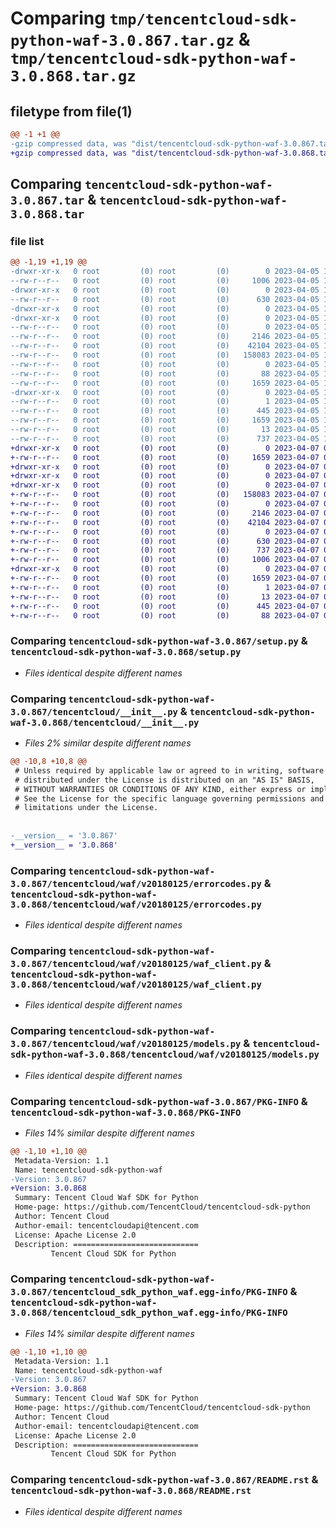 # Comparing `tmp/tencentcloud-sdk-python-waf-3.0.867.tar.gz` & `tmp/tencentcloud-sdk-python-waf-3.0.868.tar.gz`

## filetype from file(1)

```diff
@@ -1 +1 @@
-gzip compressed data, was "dist/tencentcloud-sdk-python-waf-3.0.867.tar", last modified: Wed Apr  5 17:00:30 2023, max compression
+gzip compressed data, was "dist/tencentcloud-sdk-python-waf-3.0.868.tar", last modified: Fri Apr  7 01:05:17 2023, max compression
```

## Comparing `tencentcloud-sdk-python-waf-3.0.867.tar` & `tencentcloud-sdk-python-waf-3.0.868.tar`

### file list

```diff
@@ -1,19 +1,19 @@
-drwxr-xr-x   0 root         (0) root         (0)        0 2023-04-05 17:00:30.000000 tencentcloud-sdk-python-waf-3.0.867/
--rw-r--r--   0 root         (0) root         (0)     1006 2023-04-05 17:00:30.000000 tencentcloud-sdk-python-waf-3.0.867/setup.py
-drwxr-xr-x   0 root         (0) root         (0)        0 2023-04-05 17:00:30.000000 tencentcloud-sdk-python-waf-3.0.867/tencentcloud/
--rw-r--r--   0 root         (0) root         (0)      630 2023-04-05 17:00:30.000000 tencentcloud-sdk-python-waf-3.0.867/tencentcloud/__init__.py
-drwxr-xr-x   0 root         (0) root         (0)        0 2023-04-05 17:00:30.000000 tencentcloud-sdk-python-waf-3.0.867/tencentcloud/waf/
-drwxr-xr-x   0 root         (0) root         (0)        0 2023-04-05 17:00:30.000000 tencentcloud-sdk-python-waf-3.0.867/tencentcloud/waf/v20180125/
--rw-r--r--   0 root         (0) root         (0)        0 2023-04-05 17:00:30.000000 tencentcloud-sdk-python-waf-3.0.867/tencentcloud/waf/v20180125/__init__.py
--rw-r--r--   0 root         (0) root         (0)     2146 2023-04-05 17:00:30.000000 tencentcloud-sdk-python-waf-3.0.867/tencentcloud/waf/v20180125/errorcodes.py
--rw-r--r--   0 root         (0) root         (0)    42104 2023-04-05 17:00:30.000000 tencentcloud-sdk-python-waf-3.0.867/tencentcloud/waf/v20180125/waf_client.py
--rw-r--r--   0 root         (0) root         (0)   158083 2023-04-05 17:00:30.000000 tencentcloud-sdk-python-waf-3.0.867/tencentcloud/waf/v20180125/models.py
--rw-r--r--   0 root         (0) root         (0)        0 2023-04-05 17:00:30.000000 tencentcloud-sdk-python-waf-3.0.867/tencentcloud/waf/__init__.py
--rw-r--r--   0 root         (0) root         (0)       88 2023-04-05 17:00:30.000000 tencentcloud-sdk-python-waf-3.0.867/setup.cfg
--rw-r--r--   0 root         (0) root         (0)     1659 2023-04-05 17:00:30.000000 tencentcloud-sdk-python-waf-3.0.867/PKG-INFO
-drwxr-xr-x   0 root         (0) root         (0)        0 2023-04-05 17:00:30.000000 tencentcloud-sdk-python-waf-3.0.867/tencentcloud_sdk_python_waf.egg-info/
--rw-r--r--   0 root         (0) root         (0)        1 2023-04-05 17:00:30.000000 tencentcloud-sdk-python-waf-3.0.867/tencentcloud_sdk_python_waf.egg-info/dependency_links.txt
--rw-r--r--   0 root         (0) root         (0)      445 2023-04-05 17:00:30.000000 tencentcloud-sdk-python-waf-3.0.867/tencentcloud_sdk_python_waf.egg-info/SOURCES.txt
--rw-r--r--   0 root         (0) root         (0)     1659 2023-04-05 17:00:30.000000 tencentcloud-sdk-python-waf-3.0.867/tencentcloud_sdk_python_waf.egg-info/PKG-INFO
--rw-r--r--   0 root         (0) root         (0)       13 2023-04-05 17:00:30.000000 tencentcloud-sdk-python-waf-3.0.867/tencentcloud_sdk_python_waf.egg-info/top_level.txt
--rw-r--r--   0 root         (0) root         (0)      737 2023-04-05 17:00:30.000000 tencentcloud-sdk-python-waf-3.0.867/README.rst
+drwxr-xr-x   0 root         (0) root         (0)        0 2023-04-07 01:05:17.000000 tencentcloud-sdk-python-waf-3.0.868/
+-rw-r--r--   0 root         (0) root         (0)     1659 2023-04-07 01:05:17.000000 tencentcloud-sdk-python-waf-3.0.868/PKG-INFO
+drwxr-xr-x   0 root         (0) root         (0)        0 2023-04-07 01:05:17.000000 tencentcloud-sdk-python-waf-3.0.868/tencentcloud/
+drwxr-xr-x   0 root         (0) root         (0)        0 2023-04-07 01:05:17.000000 tencentcloud-sdk-python-waf-3.0.868/tencentcloud/waf/
+drwxr-xr-x   0 root         (0) root         (0)        0 2023-04-07 01:05:17.000000 tencentcloud-sdk-python-waf-3.0.868/tencentcloud/waf/v20180125/
+-rw-r--r--   0 root         (0) root         (0)   158083 2023-04-07 01:05:17.000000 tencentcloud-sdk-python-waf-3.0.868/tencentcloud/waf/v20180125/models.py
+-rw-r--r--   0 root         (0) root         (0)        0 2023-04-07 01:05:17.000000 tencentcloud-sdk-python-waf-3.0.868/tencentcloud/waf/v20180125/__init__.py
+-rw-r--r--   0 root         (0) root         (0)     2146 2023-04-07 01:05:17.000000 tencentcloud-sdk-python-waf-3.0.868/tencentcloud/waf/v20180125/errorcodes.py
+-rw-r--r--   0 root         (0) root         (0)    42104 2023-04-07 01:05:17.000000 tencentcloud-sdk-python-waf-3.0.868/tencentcloud/waf/v20180125/waf_client.py
+-rw-r--r--   0 root         (0) root         (0)        0 2023-04-07 01:05:17.000000 tencentcloud-sdk-python-waf-3.0.868/tencentcloud/waf/__init__.py
+-rw-r--r--   0 root         (0) root         (0)      630 2023-04-07 01:05:17.000000 tencentcloud-sdk-python-waf-3.0.868/tencentcloud/__init__.py
+-rw-r--r--   0 root         (0) root         (0)      737 2023-04-07 01:05:17.000000 tencentcloud-sdk-python-waf-3.0.868/README.rst
+-rw-r--r--   0 root         (0) root         (0)     1006 2023-04-07 01:05:17.000000 tencentcloud-sdk-python-waf-3.0.868/setup.py
+drwxr-xr-x   0 root         (0) root         (0)        0 2023-04-07 01:05:17.000000 tencentcloud-sdk-python-waf-3.0.868/tencentcloud_sdk_python_waf.egg-info/
+-rw-r--r--   0 root         (0) root         (0)     1659 2023-04-07 01:05:17.000000 tencentcloud-sdk-python-waf-3.0.868/tencentcloud_sdk_python_waf.egg-info/PKG-INFO
+-rw-r--r--   0 root         (0) root         (0)        1 2023-04-07 01:05:17.000000 tencentcloud-sdk-python-waf-3.0.868/tencentcloud_sdk_python_waf.egg-info/dependency_links.txt
+-rw-r--r--   0 root         (0) root         (0)       13 2023-04-07 01:05:17.000000 tencentcloud-sdk-python-waf-3.0.868/tencentcloud_sdk_python_waf.egg-info/top_level.txt
+-rw-r--r--   0 root         (0) root         (0)      445 2023-04-07 01:05:17.000000 tencentcloud-sdk-python-waf-3.0.868/tencentcloud_sdk_python_waf.egg-info/SOURCES.txt
+-rw-r--r--   0 root         (0) root         (0)       88 2023-04-07 01:05:17.000000 tencentcloud-sdk-python-waf-3.0.868/setup.cfg
```

### Comparing `tencentcloud-sdk-python-waf-3.0.867/setup.py` & `tencentcloud-sdk-python-waf-3.0.868/setup.py`

 * *Files identical despite different names*

### Comparing `tencentcloud-sdk-python-waf-3.0.867/tencentcloud/__init__.py` & `tencentcloud-sdk-python-waf-3.0.868/tencentcloud/__init__.py`

 * *Files 2% similar despite different names*

```diff
@@ -10,8 +10,8 @@
 # Unless required by applicable law or agreed to in writing, software
 # distributed under the License is distributed on an "AS IS" BASIS,
 # WITHOUT WARRANTIES OR CONDITIONS OF ANY KIND, either express or implied.
 # See the License for the specific language governing permissions and
 # limitations under the License.
 
 
-__version__ = '3.0.867'
+__version__ = '3.0.868'
```

### Comparing `tencentcloud-sdk-python-waf-3.0.867/tencentcloud/waf/v20180125/errorcodes.py` & `tencentcloud-sdk-python-waf-3.0.868/tencentcloud/waf/v20180125/errorcodes.py`

 * *Files identical despite different names*

### Comparing `tencentcloud-sdk-python-waf-3.0.867/tencentcloud/waf/v20180125/waf_client.py` & `tencentcloud-sdk-python-waf-3.0.868/tencentcloud/waf/v20180125/waf_client.py`

 * *Files identical despite different names*

### Comparing `tencentcloud-sdk-python-waf-3.0.867/tencentcloud/waf/v20180125/models.py` & `tencentcloud-sdk-python-waf-3.0.868/tencentcloud/waf/v20180125/models.py`

 * *Files identical despite different names*

### Comparing `tencentcloud-sdk-python-waf-3.0.867/PKG-INFO` & `tencentcloud-sdk-python-waf-3.0.868/PKG-INFO`

 * *Files 14% similar despite different names*

```diff
@@ -1,10 +1,10 @@
 Metadata-Version: 1.1
 Name: tencentcloud-sdk-python-waf
-Version: 3.0.867
+Version: 3.0.868
 Summary: Tencent Cloud Waf SDK for Python
 Home-page: https://github.com/TencentCloud/tencentcloud-sdk-python
 Author: Tencent Cloud
 Author-email: tencentcloudapi@tencent.com
 License: Apache License 2.0
 Description: ============================
         Tencent Cloud SDK for Python
```

### Comparing `tencentcloud-sdk-python-waf-3.0.867/tencentcloud_sdk_python_waf.egg-info/PKG-INFO` & `tencentcloud-sdk-python-waf-3.0.868/tencentcloud_sdk_python_waf.egg-info/PKG-INFO`

 * *Files 14% similar despite different names*

```diff
@@ -1,10 +1,10 @@
 Metadata-Version: 1.1
 Name: tencentcloud-sdk-python-waf
-Version: 3.0.867
+Version: 3.0.868
 Summary: Tencent Cloud Waf SDK for Python
 Home-page: https://github.com/TencentCloud/tencentcloud-sdk-python
 Author: Tencent Cloud
 Author-email: tencentcloudapi@tencent.com
 License: Apache License 2.0
 Description: ============================
         Tencent Cloud SDK for Python
```

### Comparing `tencentcloud-sdk-python-waf-3.0.867/README.rst` & `tencentcloud-sdk-python-waf-3.0.868/README.rst`

 * *Files identical despite different names*


